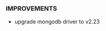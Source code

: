 [//]: # (### NEW)

### IMPROVEMENTS

- upgrade mongodb driver to v2.23

[//]: # (### BREAKING CHANGES)